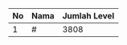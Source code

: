 | No | Nama            | Jumlah Level |
|----|-----------------|--------------|
| 1  | #    |    3808        |
